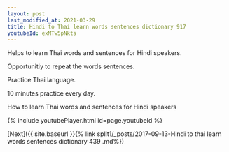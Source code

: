 ```yaml
---
layout: post
last_modified_at: 2021-03-29
title: Hindi to Thai learn words sentences dictionary 917 
youtubeId: exMTw5pNkts
---
```

 
 
Helps to learn Thai words and sentences for Hindi speakers.

Opportunitiy to repeat the words sentences. 

Practice Thai language. 
 
10 minutes practice every day. 
 
How to learn Thai words and sentences for Hindi speakers 
 
{% include youtubePlayer.html id=page.youtubeId %}
 
 
[Next]({{ site.baseurl }}{% link  split1/_posts/2017-09-13-Hindi to thai learn words sentences dictionary 439 .md%})
 
